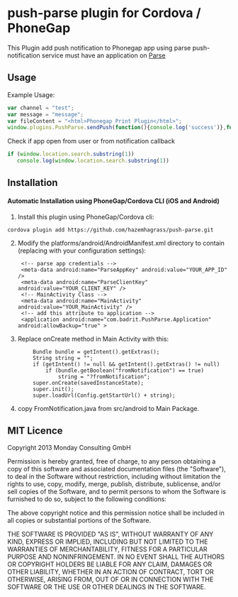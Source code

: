 push-parse plugin for Cordova / PhoneGap
======================================================


This Plugin add push notification to Phonegap app using parse push-notification service
must have an application on [Parse](https://parse.com/)

## Usage

Example Usage: 

```js
var channel = "test";
var message = "message";
var fileContent = "<html>Phonegap Print Plugin</html>";
window.plugins.PushParse.sendPush(function(){console.log('success')},function(){console.log('fail')},'message','test');
```

Check if app open from user or from notification callback

```js
if (window.location.search.substring(1))
   console.log(window.location.search.substring(1))
```

## Installation

#### Automatic Installation using PhoneGap/Cordova CLI (iOS and Android)
1. Install this plugin using PhoneGap/Cordova cli:
```
cordova plugin add https://github.com/hazemhagrass/push-parse.git
``` 


2. Modify the platforms/android/AndroidManifest.xml directory to contain (replacing with your configuration settings):

        <!-- parse app credentials -->
        <meta-data android:name="ParseAppKey" android:value="YOUR_APP_ID" />
        <meta-data android:name="ParseClientKey" android:value="YOUR_CLIENT_KEY" />
        <!-- MainActivity Class -->
        <meta-data android:name="MainActivity" android:value="YOUR_MainActivity" />
        <!-- add this attribute to application -->
        <application android:name="com.badrit.PushParse.Application" android:allowBackup="true" >
3. Replace onCreate method in Main Activity with this:
```
        Bundle bundle = getIntent().getExtras();
		String string = "";
		if (getIntent() != null && getIntent().getExtras() != null)
			if (bundle.getBoolean("fromNotification") == true)
				string = "?fromNotification";
		super.onCreate(savedInstanceState);
		super.init();
		super.loadUrl(Config.getStartUrl() + string);
```
4. copy FromNotification.java from src/android to Main Package.



## MIT Licence

Copyright 2013 Monday Consulting GmbH

Permission is hereby granted, free of charge, to any person obtaining
a copy of this software and associated documentation files (the
"Software"), to deal in the Software without restriction, including
without limitation the rights to use, copy, modify, merge, publish,
distribute, sublicense, and/or sell copies of the Software, and to
permit persons to whom the Software is furnished to do so, subject to
the following conditions:

The above copyright notice and this permission notice shall be
included in all copies or substantial portions of the Software.

THE SOFTWARE IS PROVIDED "AS IS", WITHOUT WARRANTY OF ANY KIND,
EXPRESS OR IMPLIED, INCLUDING BUT NOT LIMITED TO THE WARRANTIES OF
MERCHANTABILITY, FITNESS FOR A PARTICULAR PURPOSE AND
NONINFRINGEMENT. IN NO EVENT SHALL THE AUTHORS OR COPYRIGHT HOLDERS BE
LIABLE FOR ANY CLAIM, DAMAGES OR OTHER LIABILITY, WHETHER IN AN ACTION
OF CONTRACT, TORT OR OTHERWISE, ARISING FROM, OUT OF OR IN CONNECTION
WITH THE SOFTWARE OR THE USE OR OTHER DEALINGS IN THE SOFTWARE.
